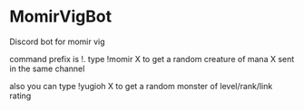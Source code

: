 # MomirVigBot
Discord bot for momir vig

command prefix is !. type !momir X to get a random creature of mana X sent in the same channel

also you can type !yugioh X to get a random monster of level/rank/link rating
